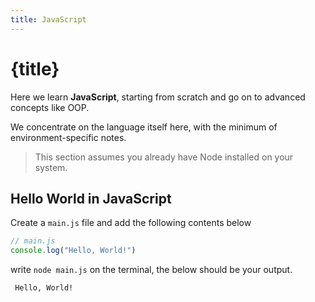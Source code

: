 ```yaml
---
title: JavaScript
---
```


# {title}

Here we learn **JavaScript**, starting from scratch and go on to advanced concepts like OOP.

We concentrate on the language itself here, with the minimum of environment-specific notes.

> This section assumes you already have Node installed on your system.

## Hello World in JavaScript

Create a `main.js` file and add the following contents below
```js
// main.js
console.log("Hello, World!")
```

write `node main.js` on the terminal, the below should be your output.
```bash
 Hello, World!
```
